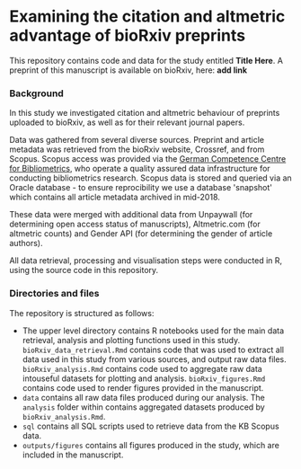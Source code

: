 # Examining the citation and altmetric advantage of bioRxiv preprints

This repository contains code and data for the study entitled **Title Here**. A preprint of this manuscript is available on bioRxiv, here: **add link**

### Background

In this study we investigated citation and altmetric behaviour of preprints uploaded to bioRxiv, as well as for their relevant journal papers.

Data was gathered from several diverse sources. Preprint and article metadata was retrieved from the bioRxiv website, Crossref, and from Scopus. Scopus access was provided via the [German Competence Centre for Bibliometrics](http://www.forschungsinfo.de/Bibliometrie/en/index.php?id=infrastruktur), who operate a quality assured data infrastructure for conducting bibliometrics research. Scopus data is stored and queried via an Oracle database -  to ensure reprocibility we use a database 'snapshot' which contains all article metadata archived in mid-2018.

These data were merged with additional data from Unpaywall (for determining open access status of manuscripts), Altmetric.com (for altmetric counts) and Gender API (for determining the gender of article authors).

All data retrieval, processing and visualisation steps were conducted in R, using the source code in this repository.

### Directories and files

The repository is structured as follows:

* The upper level directory contains R notebooks used for the main data retrieval, analysis and plotting functions used in this study. `bioRxiv_data_retrieval.Rmd` contains code that was used to extract all data used in this study from various sources, and output raw data files. `bioRxiv_analysis.Rmd` contains code used to aggregate raw data intouseful datasets for plotting and analysis. `bioRxiv_figures.Rmd` contains code used to render figures provided in the manuscript.
* `data` contains all raw data files produced during our analysis. The `analysis` folder within contains aggregated datasets produced by `bioRxiv_analysis.Rmd`.
* `sql` contains all SQL scripts used to retrieve data from the KB Scopus data.
* `outputs/figures` contains all figures produced in the study, which are included in the manuscript.
